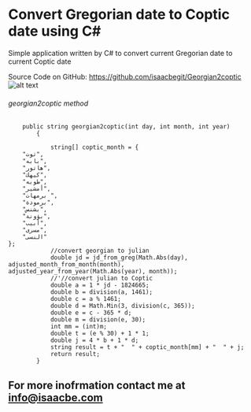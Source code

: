 # Convert Gregorian date to Coptic date using C#
Simple application written by C# to convert current Gregorian date to current Coptic date

Source Code on GitHub: 
https://github.com/isaacbegit/Georgian2coptic
![alt text](https://github.com/isaacbegit/Georgian2coptic/blob/master/Georgian2coptic.jpg)
###### georgian2coptic method
```
	public string georgian2coptic(int day, int month, int year)
		{

			string[] coptic_month = {
	"توت",
	"بابه",
	"هاتور",
	"كيهك",
	"طوبه",
	"أمشير",
	"برمهات ",
	"برمودة",
	"بشنس",
	"بؤونة",
	"أبيب",
	"مسرى",
	"النسى"
};
			//convert georgian to julian
			double jd = jd_from_greg(Math.Abs(day), adjusted_month_from_month(month), adjusted_year_from_year(Math.Abs(year), month));
			//'//convert julian to Coptic
			double a = 1 * jd - 1824665;
			double b = division(a, 1461);
			double c = a % 1461;
			double d = Math.Min(3, division(c, 365));
			double e = c - 365 * d;
			double m = division(e, 30);
			int mm = (int)m;
			double t = (e % 30) + 1 * 1;
			double j = 4 * b + 1 * d;
			string result = t + "  " + coptic_month[mm] + "  " + j;
			return result;
		}
```
## For more inofrmation contact me at info@isaacbe.com

